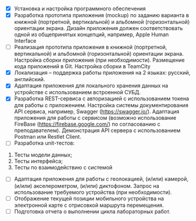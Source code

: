 - [x] Установка и настройка программного обеспечения
- [x] Разработка прототипа приложения (mockup) по заданию варианта в книжной (портретной,
вертикальной) и альбомной (горизонтальной) ориентации экрана. Дизайн приложения
должен соответствовать одной из общепринятых концепций, например, Apple Human
Interface  
- [ ] Реализация прототипа приложения в книжной (портретной, вертикальной) и альбомной
(горизонтальной) ориентации экрана. Настройка сборки приложения (при
необходимости). Размещение кода приложений в Git. Настройка сборки в TeamCity
- [x] Локализация – поддержка работы приложения на 2 языках: русский, английский.
- [x] Адаптация приложения для локального хранения данных на устройстве с использованием
встроенной СУБД.
- [x] Разработка REST-сервиса с авторизацией с использованием токена для работы с
приложением. Настройка системы документирования API сервиса, например, Swagger
(https://swagger.io/). Адаптация приложения для работы с сервисом (возможно
использование FireBase (https://firebase.google.com/) по согласованию с преподавателем).
Демонстрация API сервера с использованием Postman или Restlet Client.
- [ ] Разработка unit-тестов:
1. Тесты модели данных;
1. Тесты интерфейса;
1. Тесты по взаимодействию с системой
- [ ] Адаптация приложения для работы с геолокацией, (и/или) камерой, (и/или)
акселерометром, (и/или) диктофоном. Запрос на использование требуемого устройства
(при необходимости).
- [ ] Отображение текущей позиции мобильного устройства на электронной карте с
отрисовкой маршрута перемещения.
- [ ] Подготовка отчета о выполнении цикла лабораторных работ.
